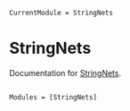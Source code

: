 ```@meta
CurrentModule = StringNets
```

# StringNets

Documentation for [StringNets](https://github.com/xiaoyu-dong/StringNets.jl).

```@index
```

```@autodocs
Modules = [StringNets]
```
